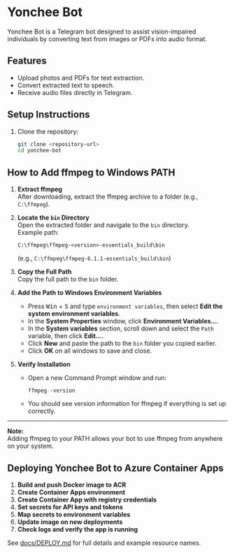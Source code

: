 # Yonchee Bot

Yonchee Bot is a Telegram bot designed to assist vision-impaired individuals by converting text from images or PDFs into audio format.

## Features
- Upload photos and PDFs for text extraction.
- Convert extracted text to speech.
- Receive audio files directly in Telegram.

## Setup Instructions

1. Clone the repository:
   ```bash
   git clone <repository-url>
   cd yonchee-bot

## How to Add ffmpeg to Windows PATH

1. **Extract ffmpeg**  
   After downloading, extract the ffmpeg archive to a folder (e.g., `C:\ffmpeg`).

2. **Locate the `bin` Directory**  
   Open the extracted folder and navigate to the `bin` directory.  
   Example path:  
   ```
   C:\ffmpeg\ffmpeg-<version>-essentials_build\bin
   ```
   (e.g., `C:\ffmpeg\ffmpeg-6.1.1-essentials_build\bin`)

3. **Copy the Full Path**  
   Copy the full path to the `bin` folder.

4. **Add the Path to Windows Environment Variables**
   - Press <kbd>Win</kbd> + <kbd>S</kbd> and type `environment variables`, then select **Edit the system environment variables**.
   - In the **System Properties** window, click **Environment Variables...**.
   - In the **System variables** section, scroll down and select the `Path` variable, then click **Edit...**.
   - Click **New** and paste the path to the `bin` folder you copied earlier.
   - Click **OK** on all windows to save and close.

5. **Verify Installation**
   - Open a new Command Prompt window and run:
     ```
     ffmpeg -version
     ```
   - You should see version information for ffmpeg if everything is set up correctly.

---

**Note:**  
Adding ffmpeg to your PATH allows your bot to use ffmpeg from anywhere on your system.

## Deploying Yonchee Bot to Azure Container Apps

1. **Build and push Docker image to ACR**
2. **Create Container Apps environment**
3. **Create Container App with registry credentials**
4. **Set secrets for API keys and tokens**
5. **Map secrets to environment variables**
6. **Update image on new deployments**
7. **Check logs and verify the app is running**

See [docs/DEPLOY.md](docs/DEPLOY.md) for full details and example resource names.
